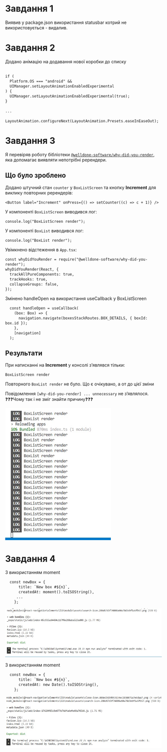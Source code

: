 # Завдання 1
Виявив у package.json використання statusbar котрий не використовується - видалив.

# Завдання 2

Додано анімацію на додавання нової коробки до списку
  ```tsx
  
  if (
    Platform.OS === "android" &&
    UIManager.setLayoutAnimationEnabledExperimental
  ) {
    UIManager.setLayoutAnimationEnabledExperimental(true);
  }

  ...

  LayoutAnimation.configureNext(LayoutAnimation.Presets.easeInEaseOut);
  ```


# Завдання 3
Я перевіряв роботу бібліотеки [`@welldone-software/why-did-you-render`](https://github.com/welldone-software/why-did-you-render), яка допомагає виявляти непотрібні ререндери.

## Що було зроблено

Додано штучний стан `counter` у `BoxListScreen` та кнопку **Increment** для виклику повторних ререндерів:

  ```tsx
  <Button label="Increment" onPress={() => setCounter((c) => c + 1)} />
  ```
У компоненті `BoxListScreen` виводився лог:
  ```tsx
  console.log("BoxListScreen render");
  ```

У компоненті `BoxList` виводився лог:

  ```tsx
  console.log("BoxList render");
  ```

Увімкнено відстеження в `App.tsx`:

  ```tsx
  const whyDidYouRender = require("@welldone-software/why-did-you-render");
  whyDidYouRender(React, {
    trackAllPureComponents: true,
    trackHooks: true,
    collapseGroups: false,
  });
  ```

Змінено handleOpen на використання useCallback у BoxListScreen 
```tsx
  const handleOpen = useCallback(
    (box: Box) => {
      navigation.navigate(boxesStackRoutes.BOX_DETAILS, { boxId: box.id });
    },
    [navigation]
  );
```

## Результати

При натисканні на **Increment** у консолі з’являвся тільки:

  ```
  BoxListScreen render
  ```
Повторного `BoxList render` не було. Що є очікувано, а от до цієї зміни 

Повідомлення `[why-did-you-render] ... unnecessary` не з’являлося. ❓❓❓Чому так і не зміг знайти причину❓❓❓

![Приклад логів](./b1.jpg)


# Завдання 4
З використанням moment
```tsx
  const newBox = {
      title: `New box #${n}`,
      createdAt: moment().toISOString(),
     ...
    };
```
![Приклад бандла](./b3.jpg)

З використанням moment
```tsx
  const newBox = {
      title: `New box #${n}`,
      createdAt: new Date().toISOString(),
    };
```
![Приклад бандла](./b2.jpg)